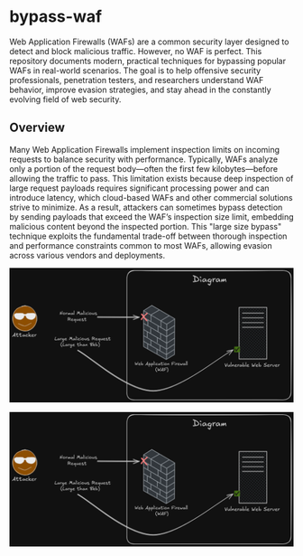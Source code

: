 # bypass-waf
Web Application Firewalls (WAFs) are a common security layer designed to detect and block malicious traffic. However, no WAF is perfect. This repository documents modern, practical techniques for bypassing popular WAFs in real-world scenarios. The goal is to help offensive security professionals, penetration testers, and researchers understand WAF behavior, improve evasion strategies, and stay ahead in the constantly evolving field of web security.

## Overview

Many Web Application Firewalls implement inspection limits on incoming requests to balance security with performance. Typically, WAFs analyze only a portion of the request body—often the first few kilobytes—before allowing the traffic to pass. This limitation exists because deep inspection of large request payloads requires significant processing power and can introduce latency, which cloud-based WAFs and other commercial solutions strive to minimize. As a result, attackers can sometimes bypass detection by sending payloads that exceed the WAF’s inspection size limit, embedding malicious content beyond the inspected portion. This "large size bypass" technique exploits the fundamental trade-off between thorough inspection and performance constraints common to most WAFs, allowing evasion across various vendors and deployments.

![](assets/diagram.png)

<div align="center">
  <img src="assets/diagram.png" width="980" />
</div>
